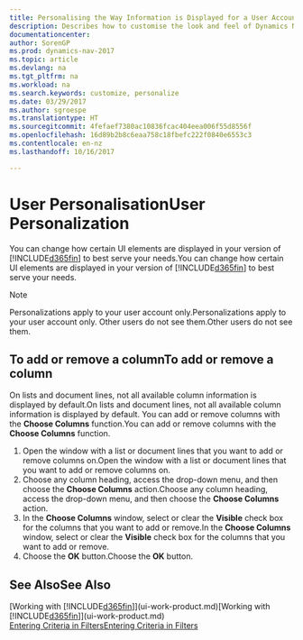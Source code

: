 ```yaml
---
title: Personalising the Way Information is Displayed for a User Account
description: Describes how to customise the look and feel of Dynamics NAV for your user account.
documentationcenter: 
author: SorenGP
ms.prod: dynamics-nav-2017
ms.topic: article
ms.devlang: na
ms.tgt_pltfrm: na
ms.workload: na
ms.search.keywords: customize, personalize
ms.date: 03/29/2017
ms.author: sgroespe
ms.translationtype: HT
ms.sourcegitcommit: 4fefaef7380ac10836fcac404eea006f55d8556f
ms.openlocfilehash: 16d89b2b8c6eaa758c18fbefc222f0840e6553c3
ms.contentlocale: en-nz
ms.lasthandoff: 10/16/2017

---
```

# <a name="user-personalization"></a><span data-ttu-id="4a0c9-103">User Personalisation</span><span class="sxs-lookup"><span data-stu-id="4a0c9-103">User Personalization</span></span>
<span data-ttu-id="4a0c9-104">You can change how certain UI elements are displayed in your version of [!INCLUDE[d365fin](includes/d365fin_md.md)] to best serve your needs.</span><span class="sxs-lookup"><span data-stu-id="4a0c9-104">You can change how certain UI elements are displayed in your version of [!INCLUDE[d365fin](includes/d365fin_md.md)] to best serve your needs.</span></span>

> [!NOTE]  
>   <span data-ttu-id="4a0c9-105">Personalizations apply to your user account only.</span><span class="sxs-lookup"><span data-stu-id="4a0c9-105">Personalizations apply to your user account only.</span></span> <span data-ttu-id="4a0c9-106">Other users do not see them.</span><span class="sxs-lookup"><span data-stu-id="4a0c9-106">Other users do not see them.</span></span>

## <a name="to-add-or-remove-a-column"></a><span data-ttu-id="4a0c9-107">To add or remove a column</span><span class="sxs-lookup"><span data-stu-id="4a0c9-107">To add or remove a column</span></span>
<span data-ttu-id="4a0c9-108">On lists and document lines, not all available column information is displayed by default.</span><span class="sxs-lookup"><span data-stu-id="4a0c9-108">On lists and document lines, not all available column information is displayed by default.</span></span> <span data-ttu-id="4a0c9-109">You can add or remove columns with the **Choose Columns** function.</span><span class="sxs-lookup"><span data-stu-id="4a0c9-109">You can add or remove columns with the **Choose Columns** function.</span></span>

1. <span data-ttu-id="4a0c9-110">Open the window with a list or document lines that you want to add or remove columns on.</span><span class="sxs-lookup"><span data-stu-id="4a0c9-110">Open the window with a list or document lines that you want to add or remove columns on.</span></span>
2. <span data-ttu-id="4a0c9-111">Choose any column heading, access the drop-down menu, and then choose the **Choose Columns** action.</span><span class="sxs-lookup"><span data-stu-id="4a0c9-111">Choose any column heading, access the drop-down menu, and then choose the **Choose Columns** action.</span></span>
3. <span data-ttu-id="4a0c9-112">In the **Choose Columns** window, select or clear the **Visible** check box for the columns that you want to add or remove.</span><span class="sxs-lookup"><span data-stu-id="4a0c9-112">In the **Choose Columns** window, select or clear the **Visible** check box for the columns that you want to add or remove.</span></span>
4. <span data-ttu-id="4a0c9-113">Choose the **OK** button.</span><span class="sxs-lookup"><span data-stu-id="4a0c9-113">Choose the **OK** button.</span></span>

## <a name="see-also"></a><span data-ttu-id="4a0c9-114">See Also</span><span class="sxs-lookup"><span data-stu-id="4a0c9-114">See Also</span></span>
<span data-ttu-id="4a0c9-115">[Working with [!INCLUDE[d365fin](includes/d365fin_md.md)]](ui-work-product.md)</span><span class="sxs-lookup"><span data-stu-id="4a0c9-115">[Working with [!INCLUDE[d365fin](includes/d365fin_md.md)]](ui-work-product.md)</span></span>  
[<span data-ttu-id="4a0c9-116">Entering Criteria in Filters</span><span class="sxs-lookup"><span data-stu-id="4a0c9-116">Entering Criteria in Filters</span></span>](ui-enter-criteria-filters.md)

